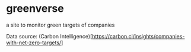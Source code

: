 # greenverse
 a site to monitor green targets of companies

Data source: (Carbon Intelligence)[https://carbon.ci/insights/companies-with-net-zero-targets/]